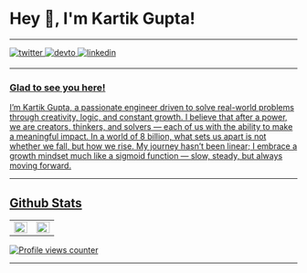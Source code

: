 # Hey 👋, I'm Kartik Gupta!  

---

<a href="https://twitter.com/Orignlkartik1" target="_blank">
<img src=https://img.shields.io/badge/twitter-%2300acee.svg?&style=for-the-badge&logo=twitter&logoColor=white alt=twitter style="margin-bottom: 5px;" />
</a>
<a href="https://dev.to/orignlkartik1" target="_blank">
<img src=https://img.shields.io/badge/dev.to-%2308090A.svg?&style=for-the-badge&logo=dev.to&logoColor=white alt=devto style="margin-bottom: 5px;" />
</a>
<a href="https://linkedin.com/in/orignlkartik1" target="_blank">
<img src=https://img.shields.io/badge/linkedin-%231E77B5.svg?&style=for-the-badge&logo=linkedin&logoColor=white alt=linkedin style="margin-bottom: 5px;" />


---


### Glad to see you here!  

I’m Kartik Gupta, a passionate engineer driven to solve real-world problems through creativity, logic, and constant growth. I believe that after a power, we are creators, thinkers, and solvers — each of us with the ability to make a meaningful impact. In a world of 8 billion, what sets us apart is not whether we fall, but how we rise. My journey hasn’t been linear; I embrace a growth mindset much like a sigmoid function — slow, steady, but always moving forward.
  

---



## Github Stats  
<table><tr><td valign="top" width="50%">

<img src="https://github-readme-stats.vercel.app/api?username=orignlkartik1&show_icons=true&count_private=true&hide_border=true" align="left" style="width: 100%" />

</td><td valign="top" width="50%">

<img src="https://github-readme-stats.vercel.app/api/top-langs/?username=orignlkartik1&hide_border=true&layout=compact" align="left" style="width: 100%" />

</td></tr></table>  


![Profile views counter](https://komarev.com/ghpvc/?username=orignlkartik1&&style=flat-square)  
  

----
